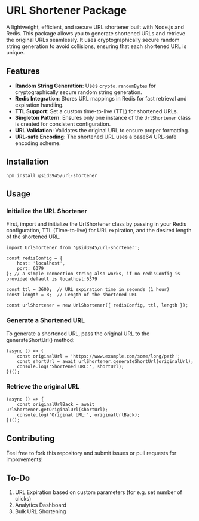 # URL Shortener Package

A lightweight, efficient, and secure URL shortener built with Node.js and Redis. This package allows you to generate shortened URLs and retrieve the original URLs seamlessly. It uses cryptographically secure random string generation to avoid collisions, ensuring that each shortened URL is unique.

## Features

- **Random String Generation**: Uses `crypto.randomBytes` for cryptographically secure random string generation.
- **Redis Integration**: Stores URL mappings in Redis for fast retrieval and expiration handling.
- **TTL Support**: Set a custom time-to-live (TTL) for shortened URLs.
- **Singleton Pattern**: Ensures only one instance of the `UrlShortener` class is created for consistent configuration.
- **URL Validation**: Validates the original URL to ensure proper formatting.
- **URL-safe Encoding**: The shortened URL uses a base64 URL-safe encoding scheme.

## Installation

```npm install @sid3945/url-shortener```

## Usage

### Initialize the URL Shortener

First, import and initialize the UrlShortener class by passing in your Redis configuration, TTL (Time-to-live) for URL expiration, and the desired length of the shortened URL.

```
import UrlShortener from '@sid3945/url-shortener';

const redisConfig = {
    host: 'localhost',
    port: 6379
}; // a simple connection string also works, if no redisConfig is provided default is localhost:6379

const ttl = 3600;  // URL expiration time in seconds (1 hour)
const length = 8;  // Length of the shortened URL

const urlShortener = new UrlShortener({ redisConfig, ttl, length });
```

### Generate a Shortened URL
To generate a shortened URL, pass the original URL to the generateShortUrl() method:

```
(async () => {
    const originalUrl = 'https://www.example.com/some/long/path';
    const shortUrl = await urlShortener.generateShortUrl(originalUrl);
    console.log('Shortened URL:', shortUrl);
})();
```
### Retrieve the original URL
```
(async () => {
    const originalUrlBack = await urlShortener.getOriginalUrl(shortUrl);
    console.log('Original URL:', originalUrlBack);
})();
```

## Contributing
Feel free to fork this repository and submit issues or pull requests for improvements!

## To-Do
1. URL Expiration based on custom parameters (for e.g. set number of clicks)
2. Analytics Dashboard
3. Bulk URL Shortening